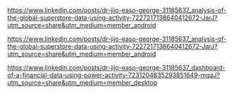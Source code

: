 https://www.linkedin.com/posts/dr-jijo-easo-george-31185637_analysis-of-the-global-superstore-data-using-activity-7227217138640412672-JarJ?utm_source=share&utm_medium=member_android

https://www.linkedin.com/posts/dr-jijo-easo-george-31185637_analysis-of-the-global-superstore-data-using-activity-7227217138640412672-JarJ?utm_source=share&utm_medium=member_android

https://www.linkedin.com/posts/dr-jijo-easo-george-31185637_dashboard-of-a-financial-data-using-power-activity-7231204835293851649-mqaJ?utm_source=share&utm_medium=member_desktop
